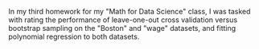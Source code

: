 In my third homework for my "Math for Data Science" class, I was tasked with rating the performance of leave-one-out cross validation versus bootstrap sampling on the "Boston"
and "wage" datasets, and fitting polynomial regression to both datasets.
